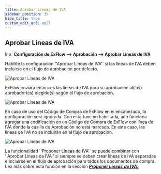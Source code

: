 ```yaml
---
title: Aprobar Líneas de IVA
sidebar_position: 35
hide_title: true
custom_edit_url: null
---
```

## Aprobar Líneas de IVA

Ir a: **Configuración de ExFlow --> Aprobación --> Aprobar Líneas de IVA** 

Habilite la configuración ''Aprobar Líneas de IVA'' si las líneas de IVA deben incluirse en el flujo de aprobación por defecto. 

![Aprobar Líneas de IVA](@site/static/img/media/exflow-setup-approval-vat-lines-001.png)

ExFlow enviará entonces las líneas de IVA para su aprobación al(los) aprobador(es) elegido(s) según el flujo de aprobación. 

![Aprobar Líneas de IVA](@site/static/img/media/exflow-setup-approval-vat-lines-004.png)

En caso de uso del Código de Compra de ExFlow en el encabezado, la configuración será ignorada. Con esta función habilitada, aún funciona agregar una codificación en un Código de Compra de ExFlow con línea de IVA donde la casilla de Aprobación no está marcada. En este caso, las líneas de IVA no se incluirán en el flujo de aprobación.

![Aprobar Líneas de IVA](@site/static/img/media/exflow-setup-approval-vat-lines-002.png)

La funcionalidad ''Proponer Líneas de IVA'' se puede combinar con ''Aprobar Líneas de IVA'' si siempre se deben crear líneas de IVA separadas e incluirse en el flujo de aprobación para todos los documentos de compra. Lea más sobre esta función en la sección [***Proponer Líneas de IVA.***](https://docs.exflow.cloud/business-central/docs/user-manual/business-functionality/propose-vat-lines)